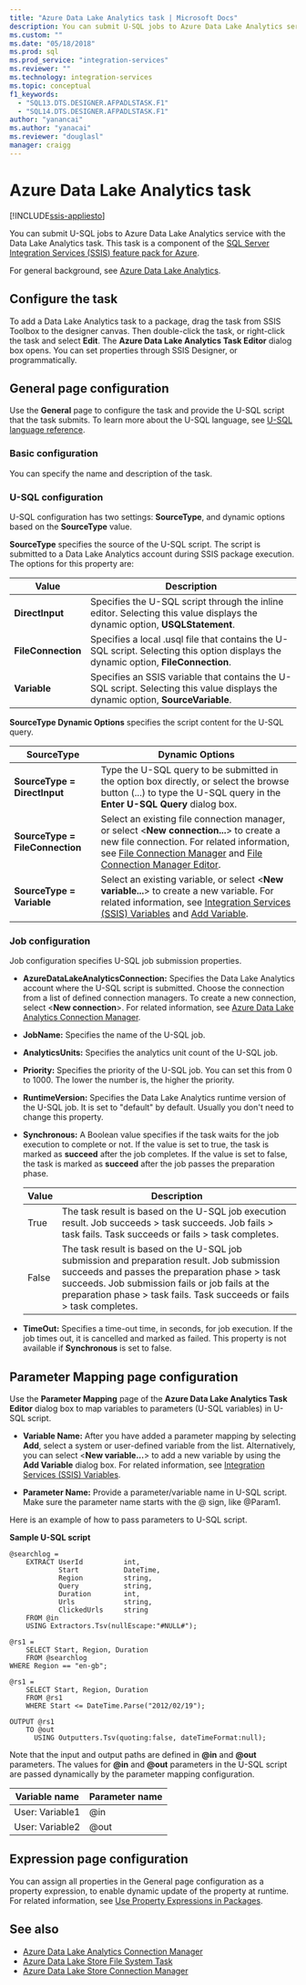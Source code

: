 ```yaml
---
title: "Azure Data Lake Analytics task | Microsoft Docs"
description: You can submit U-SQL jobs to Azure Data Lake Analytics service with the Data Lake Analytics task.
ms.custom: ""
ms.date: "05/18/2018"
ms.prod: sql
ms.prod_service: "integration-services"
ms.reviewer: ""
ms.technology: integration-services
ms.topic: conceptual
f1_keywords: 
  - "SQL13.DTS.DESIGNER.AFPADLSTASK.F1"
  - "SQL14.DTS.DESIGNER.AFPADLSTASK.F1"
author: "yanancai"
ms.author: "yanacai"
ms.reviewer: "douglasl"
manager: craigg
---
```


# Azure Data Lake Analytics task

[!INCLUDE[ssis-appliesto](../../includes/ssis-appliesto-ssvrpluslinux-asdb-asdw-xxx.md)]



You can submit U-SQL jobs to Azure Data Lake Analytics service with the Data Lake Analytics task. This task is a component of the [SQL Server Integration Services (SSIS) feature pack for Azure](../../integration-services/azure-feature-pack-for-integration-services-ssis.md).

For general background, see [Azure Data Lake Analytics](https://azure.microsoft.com/services/data-lake-analytics/).

## Configure the task

To add a Data Lake Analytics task to a package, drag the task from SSIS Toolbox to the designer canvas. Then double-click the task, or right-click the task and select **Edit**. The **Azure Data Lake Analytics Task Editor** dialog box opens. You can set properties through SSIS Designer, or programmatically.

## General page configuration

Use the **General** page to configure the task and provide the U-SQL script that the task submits. To learn more about the U-SQL language, see [U-SQL language reference](https://msdn.microsoft.com/azure/data-lake-analytics/u-sql/u-sql-language-reference).

### Basic configuration

You can specify the name and description of the task.

### U-SQL configuration

U-SQL configuration has two settings: **SourceType**, and dynamic options based on the **SourceType** value. 

**SourceType** specifies the source of the U-SQL script. The script is submitted to a Data Lake Analytics account during SSIS package execution. The options for this property are:

|Value|Description|  
|-----------|-----------------|  
|**DirectInput**|Specifies the U-SQL script through the inline editor. Selecting this value displays the dynamic option, **USQLStatement**.|  
|**FileConnection**|Specifies a local .usql file that contains the U-SQL script. Selecting this option displays the dynamic option, **FileConnection**.|  
|**Variable**|Specifies an SSIS variable that contains the U-SQL script. Selecting this value displays the dynamic option, **SourceVariable**.|

**SourceType Dynamic Options** specifies the script content for the U-SQL query. 

|SourceType|Dynamic Options|  
|-----------|-----------------|  
|**SourceType = DirectInput**|Type the U-SQL query to be submitted in the option box directly, or select the browse button (...) to type the U-SQL query in the **Enter U-SQL Query** dialog box.|  
|**SourceType = FileConnection**|Select an existing file connection manager, or select <**New connection...**> to create a new file connection. For related information, see [File Connection Manager](../../integration-services/connection-manager/file-connection-manager.md) and [File Connection Manager Editor](../../integration-services/connection-manager/file-connection-manager-editor.md).|  
|**SourceType = Variable**|Select an existing variable, or select \<**New variable...**> to create a new variable. For related information, see [Integration Services &#40;SSIS&#41; Variables](../../integration-services/integration-services-ssis-variables.md) and [Add Variable](https://msdn.microsoft.com/library/d09b5d31-433f-4f7c-8c68-9df3a97785d5).|


### Job configuration
Job configuration specifies U-SQL job submission properties.

- **AzureDataLakeAnalyticsConnection:** Specifies the Data Lake Analytics account where the U-SQL script is submitted. Choose the connection from a list of defined connection managers. To create a new connection, select <**New connection**>. For related information, see [Azure Data Lake Analytics Connection Manager](../../integration-services/connection-manager/azure-data-lake-analytics-connection-manager.md).

- **JobName:** Specifies the name of the U-SQL job. 
- **AnalyticsUnits:** Specifies the analytics unit count of the U-SQL job.
- **Priority:** Specifies the priority of the U-SQL job. You can set this from 0 to 1000. The lower the number is, the higher the priority.
- **RuntimeVersion:** Specifies the Data Lake Analytics runtime version of the U-SQL job. It is set to "default" by default. Usually you don't need to change this property.
- **Synchronous:** A Boolean value specifies if the task waits for the job execution to complete or not. If the value is set to true, the task is marked as **succeed** after the job completes. If the value is set to false, the task is marked as **succeed** after the job passes the preparation phase.

  |Value|Description|
  |-----------|-----------------|
  |True|The task result is based on the U-SQL job execution result. Job succeeds > task succeeds. Job fails > task fails. Task succeeds or fails > task completes.|
  |False|The task result is based on the U-SQL job submission and preparation result. Job submission succeeds and passes the preparation phase > task succeeds. Job submission fails or job fails at the preparation phase > task fails. Task succeeds or fails > task completes.|

- **TimeOut:** Specifies a time-out time, in seconds, for job execution. If the job times out, it is cancelled and marked as failed. This property is not available if **Synchronous** is set to false.

## Parameter Mapping page configuration

Use the **Parameter Mapping** page of the **Azure Data Lake Analytics Task Editor** dialog box to map variables to parameters (U-SQL variables) in U-SQL script.

- **Variable Name:** After you have added a parameter mapping by selecting **Add**, select a system or user-defined variable from the list. Alternatively, you can select <**New variable...**> to add a new variable by using the **Add Variable** dialog box. For related information, see [Integration Services &#40;SSIS&#41; Variables](../../integration-services/integration-services-ssis-variables.md).  

- **Parameter Name:** Provide a parameter/variable name in U-SQL script. Make sure the parameter name starts with the \@ sign, like \@Param1. 

Here is an example of how to pass parameters to U-SQL script.

**Sample U-SQL script**
```
@searchlog =
    EXTRACT UserId          int,
            Start           DateTime,
            Region          string,
            Query           string,
            Duration        int,
            Urls            string,
            ClickedUrls     string
    FROM @in
    USING Extractors.Tsv(nullEscape:"#NULL#");

@rs1 =
    SELECT Start, Region, Duration
    FROM @searchlog
WHERE Region == "en-gb";

@rs1 =
    SELECT Start, Region, Duration
    FROM @rs1
    WHERE Start <= DateTime.Parse("2012/02/19");

OUTPUT @rs1   
    TO @out
      USING Outputters.Tsv(quoting:false, dateTimeFormat:null);
```

Note that the input and output paths are defined in **\@in** and **\@out** parameters. The values for **\@in** and **\@out** parameters in the U-SQL script are passed dynamically by the parameter mapping configuration.

|Variable name|Parameter name|
|-------------|--------------|
|User: Variable1|\@in|
|User: Variable2|\@out| 

## Expression page configuration

You can assign all properties in the General page configuration as a property expression, to enable dynamic update of the property at runtime. For related information, see [Use Property Expressions in Packages](../../integration-services/expressions/use-property-expressions-in-packages.md).

## See also
- [Azure Data Lake Analytics Connection Manager](../../integration-services/connection-manager/azure-data-lake-analytics-connection-manager.md)
- [Azure Data Lake Store File System Task](../../integration-services/control-flow/azure-data-lake-store-file-system-task.md)
- [Azure Data Lake Store Connection Manager](../../integration-services/connection-manager/azure-data-lake-store-connection-manager.md)

